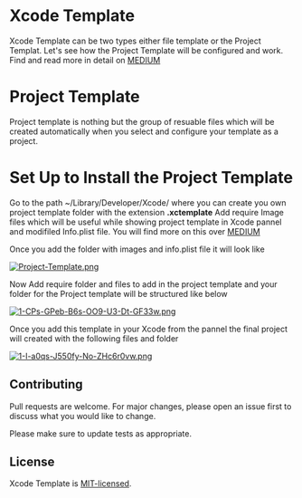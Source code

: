 # Xcode Template

Xcode Template can be two types either file template or the Project Templat. Let's see how the Project Template will be configured and work. Find and read more in detail on [MEDIUM](https://medium.com/mindful-engineering/create-custom-xcode-templates-908fdd14fbd8)

# Project Template

Project template is nothing but the group of resuable files which will be created automatically when you select and configure your template as a project.

# Set Up to Install the Project Template

Go to the path ~/Library/Developer/Xcode/ where you can create you own project template folder with the extension **.xctemplate**
Add require Image files which will be useful while showing project template in Xcode pannel and modifiled Info.plist file. You will find more on this over [MEDIUM](https://medium.com/mindful-engineering/notification-customization-446a7ffde8c2)

Once you add the folder with images and info.plist file it will look like 

[![Project-Template.png](https://i.postimg.cc/TwBw91dD/Project-Template.png)](https://postimg.cc/47bs4Jhf)  

Now Add require folder and files to add in the project template and your folder for the Project template will be structured like below 

[![1-CPs-GPeb-B6s-OO9-U3-Dt-GF33w.png](https://i.postimg.cc/PxjV8zZp/1-CPs-GPeb-B6s-OO9-U3-Dt-GF33w.png)](https://postimg.cc/ns3Gym3p)

Once you add this template in your Xcode from the pannel the final project will created with the following files and folder 

[![1-I-a0qs-J550fy-No-ZHc6r0vw.png](https://i.postimg.cc/9FY9WPXg/1-I-a0qs-J550fy-No-ZHc6r0vw.png)](https://postimg.cc/Yhj0RWWQ)

## Contributing
Pull requests are welcome. For major changes, please open an issue first to discuss what you would like to change.

Please make sure to update tests as appropriate.

## License
Xcode Template is [MIT-licensed](/LICENSE).
